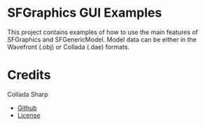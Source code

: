 # SFGraphics GUI Examples
This project contains examples of how to use the main features of SFGraphics and SFGenericModel.
Model data can be either in the Wavefront (.obj) or Collada (.dae) formats.

# Credits
Collada Sharp
* [Github](https://github.com/BlackJax96/ColladaSharp)
* [License](https://github.com/BlackJax96/ColladaSharp/blob/master/LICENSE)
